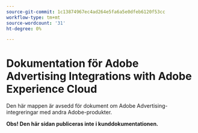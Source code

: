 ```yaml
---
source-git-commit: 1c13874967ec4ad264e5fa6a5e0dfeb6120f53cc
workflow-type: tm+mt
source-wordcount: '31'
ht-degree: 0%

---
```

# Dokumentation för Adobe Advertising Integrations with Adobe Experience Cloud

Den här mappen är avsedd för dokument om Adobe Advertising-integreringar med andra Adobe-produkter.

**Obs! Den här sidan publiceras inte i kunddokumentationen.**
